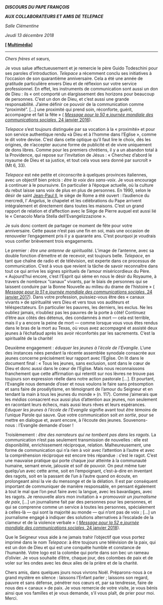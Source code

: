 ***DISCOURS DU PAPE FRANÇOIS***

***AUX COLLABORATEURS ET AMIS DE TELEPACE***

*Salle Clémentine*

*Jeudi 13 décembre 2018*

**[ [Multimédia](http://w2.vatican.va/content/francesco/fr/events/event.dir.html/content/vaticanevents/fr/2018/12/13/amici-telepace.html)]**

* * *

*Chers frères et sœurs,*

Je vous salue affectueusement et je remercie le père Guido Todeschini pour ses paroles d’introduction. *Telepace* a récemment conclu ses initiatives à l’occasion de son quarantième anniversaire. Cela a été une année de gratitude particulière envers Dieu et de réflexion sur votre service professionnel. En effet, les instruments de communication sont aussi un don de Dieu : ils « ont comporté un élargissement des horizons pour beaucoup de personnes. C’est un don de Dieu, et c’est aussi une grande responsabilité. J’aime définir ce pouvoir de la communication comme “proximité”. […] une proximité qui prend soin, réconforte, guérit, accompagne et fait la fête » ( [*Message pour la 50* e *journée mondiale des communications sociales*, 24 janvier 2016](https://w2.vatican.va/content/francesco/fr/messages/communications/documents/papa-francesco_20160124_messaggio-comunicazioni-sociali.html)).

*Telepace* s’est toujours distinguée par sa vocation à la « proximité» et pour son service authentique rendu «à Dieu et à l’homme dans l’Eglise », comme le dit votre devise. C’est dans cette optique qu’il faut lire le choix, dès les origines, de n’accepter aucune forme de publicité et de vivre uniquement de dons libres. Comme pour les premiers chrétiens, il y a un abandon total à la Providence, qui repose sur l’invitation de Jésus : « Cherchez d’abord le royaume de Dieu et sa justice, et tout cela vous sera donné par surcroît » (Mt 6, 33).

*Telepace* est née petite et circonscrite à quelques provinces italiennes, avec un objectif bien précis : *être la voix des sans-voix*. Je vous encourage à continuer à le poursuivre. En particulier à l’époque actuelle, où la culture du rebut laisse sans voix de plus en plus de personnes. En 1990, selon le désir de saint [Jean-Paul II](http://w2.vatican.va/content/john-paul-ii/fr.html), le siège de Rome a été ouvert : l’audience du mercredi, l’ *Angelus*, le chapelet et les célébrations du Pape arrivent intégralement et directement dans toutes les maisons. C’est un grand rapport de relation et d’affection avec le Siège de Pierre auquel est aussi lié le « Cenacolo Maria Stella dell’Evangelizzazione ».

Je suis donc content de partager ce moment de fête pour votre anniversaire. Cette pause n’est pas une fin en soi, mais une occasion de renouveler l’engagement pris il y a quarante ans. C’est pourquoi je voudrais vous confier brièvement trois engagements.

Le premier : *être une antenne de spiritualité*. L’image de l’antenne, avec sa double fonction d’émettre et de recevoir, est toujours belle. *Telepace*, en tant que chaîne de radio et de télévision, est experte dans ce processus de communication. C’est à vous que revient la tâche de savoir reconnaître dans tout ce qui arrive les signes spirituels de l’amour miséricordieux du Père. « Aujourd’hui encore, c’est l’Esprit qui sème en nous le désir du Royaume, à travers de nombreux “canaux” vivants, par le biais de personnes qui se laissent conduire par la Bonne Nouvelle au milieu du drame de l’histoire » ( [*Message pour la 51* e *journée mondiale des communications sociales*, 24 janvier 2017](http://w2.vatican.va/content/francesco/fr/messages/communications/documents/papa-francesco_20170124_messaggio-comunicazioni-sociali.html)). Dans votre profession, puissiez-vous être des « canaux vivants » de spiritualité vers Dieu et vers tous vos auditeurs et téléspectateurs. En particulier les pauvres, les derniers, les exclus. Ne les oubliez jamais, n’oubliez pas les pauvres de la porte à côté! Continuez d’être aux côtés des détenus, des condamnés à mort — cela est terrible, mais il y a encore la peine de mort — comme lorsque vous vous êtes rendus dans le bras de la mort au Texas, où vous avez accompagné et assisté deux jeunes à l’échafaud après les avoir réconfortés par les sacrements. C’est la spiritualité de la charité!

Deuxième engagement : *éduquer les jeunes à l’école de l’Evangile*. L’une des instances nées pendant la récente assemblée synodale consacrée aux jeunes concerne précisément leur rapport avec l’Eglise. On lit dans le document final : « Tous les jeunes, sans exclusion, sont dans le cœur de Dieu et donc aussi dans le cœur de l’Eglise. Mais nous reconnaissons franchement que cette affirmation qui retentit sur nos lèvres ne trouve pas toujours son expression réelle dans notre action pastorale […]. Et pourtant, l’Evangile nous demande d’oser et nous voulons le faire sans présomption et sans faire de prosélytisme, en témoignant de l’amour du Seigneur et en tendant la main à tous les jeunes du monde » (n. 117). Comme j’aimerais que les *médias* consacrent eux aussi plus d’attention aux jeunes, non seulement en racontant leurs échecs, mais aussi leurs rêves et leurs espérances. *Eduquer les jeunes à l’école de l’Evangile* signifie avant tout *être témoins* de l’unique Parole qui sauve. Que votre communication soit *en sortie*, pour se mettre en dialogue et, avant encore, à l’écoute des jeunes. Souvenons-nous : l’Evangile demande d’oser !

Troisièmement : *être des narrateurs qui ne tombent pas dans les ragots*. La communication n’est pas seulement transmission de nouvelles : elle est disponibilité, enrichissement réciproque, relation. Malheureusement, une forme de communication qui n’a rien à voir avec l’attention à l’autre et avec la compréhension réciproque est encore très répandue : c’est le ragot. C’est une mauvaise pratique qui porte chaque jour atteinte à la communauté humaine, semant envie, jalousie et soif de pouvoir. On peut même tuer quelqu’un avec cette arme, soit en l’empoignant, c’est-à-dire en inventant des ragots, soit en la passant de l’un à l’autre quand on écoute, en prolongeant ainsi la vie du mensonge et de la délation. Il est par conséquent important de communiquer de manière responsable, en pensant également à tout le mal que l’on peut faire avec la langue, avec les bavardages, avec les ragots. Je renouvelle alors mon invitation à « promouvoir *un journalisme de paix*, […] un journalisme fait par des personnes pour les personnes, et qui se comprenne comme un service à toutes les personnes, spécialement à celles-là — qui sont la majorité au monde — qui n’ont pas de voix ; [...] un journalisme engagé à indiquer des solutions alternatives à l’escalade de la clameur et de la violence verbale » ( [*Message pour la 52* e *journée mondiale des communications sociales*, 24 janvier 2018](http://w2.vatican.va/content/francesco/fr/messages/communications/documents/papa-francesco_20180124_messaggio-comunicazioni-sociali.html)).

Que le Seigneur vous aide à ne jamais trahir l’objectif que vous portez imprimé dans le nom *Telepace*: à être toujours une télévision de la paix, qui est un don de Dieu et qui est une conquête humble et constance de l’humanité. Votre logo est la colombe qui porte dans son bec un rameau d’olivier. Je vous souhaite d’être, chaque jour, des colombes de paix et de voler sur les ondes avec les deux ailes de la prière et de la charité.

Chers amis, dans quelques jours nous vivrons Noël. Préparons-nous à ce grand mystère en silence : laissons l’Enfant parler ; laissons son regard, pauvre et sans défense, pénétrer nos cœurs et, par sa tendresse, faire de nous des « canaux » de paix. Je vous remercie de votre visite, je vous bénis ainsi que vos familles et je vous demande, s’il vous plaît, de prier pour moi. Merci.